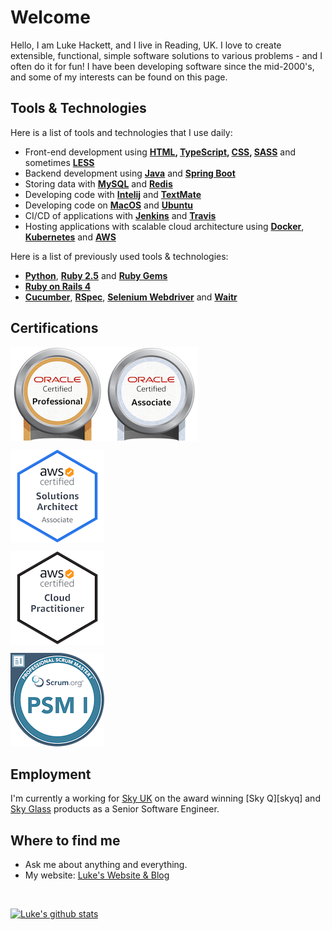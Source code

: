 # Welcome

Hello, I am Luke Hackett, and I live in Reading, UK. I love to create extensible, functional, simple software solutions to various problems - and I often do it for fun! I have been developing software since the mid-2000's, and some of my interests can be found on this page.


## Tools & Technologies

Here is a list of tools and technologies that I use daily:

- Front-end development using **[HTML][html], [TypeScript][typescript], [CSS][css], [SASS][sass]** and sometimes **[LESS][less]**
- Backend development using **[Java][java]** and **[Spring Boot][spring]**
- Storing data with **[MySQL][mysql]** and **[Redis][redis]**
- Developing code with **[Intelij][idea]** and **[TextMate][mate]**
- Developing code on **[MacOS][macos]** and **[Ubuntu][ubuntu]**
- CI/CD of applications with **[Jenkins][jenkins]** and **[Travis][travis]**
- Hosting applications with scalable cloud architecture using **[Docker][docker]**, **[Kubernetes][k8s]** and **[AWS][aws]**

Here is a list of previously used tools & technologies:

- **[Python][python]**, **[Ruby 2.5][ruby]** and **[Ruby Gems][gems]**
- **[Ruby on Rails 4][rails]**
- **[Cucumber][cucumber]**, **[RSpec][rspec]**, **[Selenium Webdriver][selenium]** and **[Waitr][waitr]**


## Certifications

<div style="display: flex;">
<a href="https://www.credly.com/badges/21cfccd0-69d1-4ff1-a733-aa7695eec714/public_url" target="_blank" rel="noopener noreferrer">
    <img label="Oracle Certified Professional Java 8 SE Programmer" width="150" height="150" src="./badges/oracle-certified-professional-java-se-8-programmer.png" />
</a>

<a href="https://www.credly.com/badges/4cf1c26a-13d6-4826-960b-a88730fadb52/public_url" target="_blank" rel="noopener noreferrer">
    <img label="Oracle Certified Associate Java 8 SE Programmer" width="150" height="150" src="./badges/oracle-certified-associate-java-se-8-programmer.png" />
</a>
</div>

<div style="display: flex; margin-top: 10px">
<a href="https://www.credly.com/badges/3df6bc98-28c9-4328-81ae-cc741f12ec42/public_url" target="_blank" rel="noopener noreferrer">
    <img label="AWS Certified Solutions Architect – Associate" width="150" height="150" src="./badges/aws-certified-solutions-architect-associate.png" />
</a>
</div>

<div style="display: flex; margin-top: 10px">
<a href="https://www.credly.com/badges/ab30fa45-185b-44e3-b284-31977d15a88a/public_url" target="_blank" rel="noopener noreferrer">
    <img label="AWS Certified Cloud Practitioner" width="150" height="150" src="./badges/aws-certified-cloud-practitioner.png" />
</a>
</div>

<div style="display: flex; margin-top: 10px">
<a href="https://www.credly.com/badges/9e2fa46e-0ae8-4222-b2c8-51a47db65f4c/public_url" target="_blank" rel="noopener noreferrer">
    <img label="Professional Scrum Master I (PSM I)" width="150" height="150" src="./badges/professional-scrum-master-psm-1-badge.png" />
</a>
</div>

## Employment

I'm currently a working for [Sky UK][sky] on the award winning [Sky Q][skyq] and [Sky Glass][sky] products as a Senior Software Engineer.

## Where to find me

- Ask me about anything and everything.
- My website: [Luke's Website & Blog](https://lukehackett.com)

<br />

[![Luke's github stats](https://github-readme-stats.vercel.app/api?username=lukehackett&show_icons=true)](https://github.com/LukeHackett)


[sky]: https://sky.com
[html]: https://html.spec.whatwg.org/multipage/
[typescript]: https://www.typescriptlang.org
[css]: https://www.w3.org/Style/CSS/Overview.en.html
[sass]: https://sass-lang.com
[less]: http://lesscss.org
[java]: https://www.java.com/en/
[spring]: https://spring.io
[mysql]: https://www.mysql.com
[redis]: https://redis.io
[idea]: https://www.jetbrains.com/idea/
[mate]: https://macromates.com
[macos]: https://www.apple.com/macos/
[ubuntu]: https://ubuntu.com
[jenkins]: https://www.jenkins.io
[travis]: https://travis-ci.org
[docker]: https://www.docker.com
[k8s]: https://kubernetes.io
[aws]: https://aws.amazon.com
[python]: https://www.python.org/
[ruby]: https://www.ruby-lang.org/en/
[gems]: https://rubygems.org
[rails]: https://rubyonrails.org
[cucumber]: https://cucumber.io
[rspec]: https://rspec.info
[selenium]: https://www.selenium.dev
[waitr]: http://watir.com
